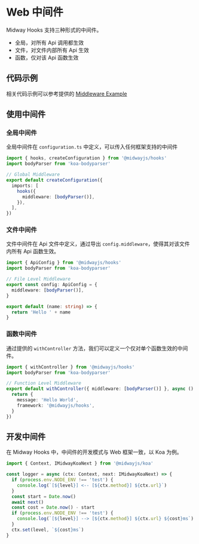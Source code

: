 # Web 中间件

Midway Hooks 支持三种形式的中间件。

- 全局，对所有 Api 调用都生效
- 文件，对文件内部所有 Api 生效
- 函数，仅对该 Api 函数生效

## 代码示例

相关代码示例可以参考提供的 [Middleware Example](../examples/middleware/readme.md)

## 使用中间件

### 全局中间件

全局中间件在 `configuration.ts` 中定义，可以传入任何框架支持的中间件

```ts
import { hooks, createConfiguration } from '@midwayjs/hooks'
import bodyParser from 'koa-bodyparser'

// Global Middleware
export default createConfiguration({
  imports: [
    hooks({
      middleware: [bodyParser()],
    }),
  ],
})
```

### 文件中间件

文件中间件在 Api 文件中定义，通过导出 `config.middleware`，使得其对该文件内所有 Api 函数生效。

```ts
import { ApiConfig } from '@midwayjs/hooks'
import bodyParser from 'koa-bodyparser'

// File Level Middleware
export const config: ApiConfig = {
  middleware: [bodyParser()],
}

export default (name: string) => {
  return 'Hello ' + name
}
```

### 函数中间件

通过提供的 `withController` 方法，我们可以定义一个仅对单个函数生效的中间件。

```ts
import { withController } from '@midwayjs/hooks'
import bodyParser from 'koa-bodyparser'

// Function Level Middleware
export default withController({ middleware: [bodyParser()] }, async () => {
  return {
    message: 'Hello World',
    framework: '@midwayjs/hooks',
  }
})
```

## 开发中间件

在 Midway Hooks 中，中间件的开发模式与 Web 框架一致，以 Koa 为例。

```ts
import { Context, IMidwayKoaNext } from '@midwayjs/koa'

const logger = async (ctx: Context, next: IMidwayKoaNext) => {
  if (process.env.NODE_ENV !== 'test') {
    console.log(`[${level}] <-- [${ctx.method}] ${ctx.url}`)
  }
  const start = Date.now()
  await next()
  const cost = Date.now() - start
  if (process.env.NODE_ENV !== 'test') {
    console.log(`[${level}] --> [${ctx.method}] ${ctx.url} ${cost}ms`)
  }
  ctx.set(level, `${cost}ms`)
}
```
